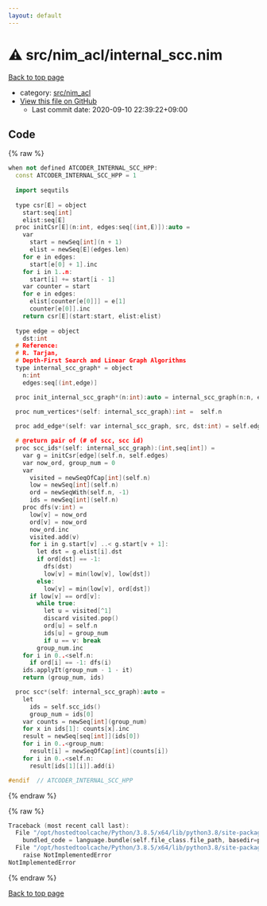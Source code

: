 ```yaml
---
layout: default
---
```


<!-- mathjax config similar to math.stackexchange -->
<script type="text/javascript" async
  src="https://cdnjs.cloudflare.com/ajax/libs/mathjax/2.7.5/MathJax.js?config=TeX-MML-AM_CHTML">
</script>
<script type="text/x-mathjax-config">
  MathJax.Hub.Config({
    TeX: { equationNumbers: { autoNumber: "AMS" }},
    tex2jax: {
      inlineMath: [ ['$','$'] ],
      processEscapes: true
    },
    "HTML-CSS": { matchFontHeight: false },
    displayAlign: "left",
    displayIndent: "2em"
  });
</script>

<script type="text/javascript" src="https://cdnjs.cloudflare.com/ajax/libs/jquery/3.4.1/jquery.min.js"></script>
<script src="https://cdn.jsdelivr.net/npm/jquery-balloon-js@1.1.2/jquery.balloon.min.js" integrity="sha256-ZEYs9VrgAeNuPvs15E39OsyOJaIkXEEt10fzxJ20+2I=" crossorigin="anonymous"></script>
<script type="text/javascript" src="../../../assets/js/copy-button.js"></script>
<link rel="stylesheet" href="../../../assets/css/copy-button.css" />


# :warning: src/nim_acl/internal_scc.nim

<a href="../../../index.html">Back to top page</a>

* category: <a href="../../../index.html#9445bba494c2e7790206eaaedbe1a4db">src/nim_acl</a>
* <a href="{{ site.github.repository_url }}/blob/master/src/nim_acl/internal_scc.nim">View this file on GitHub</a>
    - Last commit date: 2020-09-10 22:39:22+09:00




## Code

<a id="unbundled"></a>
{% raw %}
```cpp
when not defined ATCODER_INTERNAL_SCC_HPP:
  const ATCODER_INTERNAL_SCC_HPP = 1
  
  import sequtils
  
  type csr[E] = object
    start:seq[int]
    elist:seq[E]
  proc initCsr[E](n:int, edges:seq[(int,E)]):auto =
    var
      start = newSeq[int](n + 1)
      elist = newSeq[E](edges.len)
    for e in edges:
      start[e[0] + 1].inc
    for i in 1..n:
      start[i] += start[i - 1]
    var counter = start
    for e in edges:
      elist[counter[e[0]]] = e[1]
      counter[e[0]].inc
    return csr[E](start:start, elist:elist)
  
  type edge = object
    dst:int
  # Reference:
  # R. Tarjan,
  # Depth-First Search and Linear Graph Algorithms
  type internal_scc_graph* = object
    n:int
    edges:seq[(int,edge)]

  proc init_internal_scc_graph*(n:int):auto = internal_scc_graph(n:n, edges:newSeq[(int,edge)]())
  
  proc num_vertices*(self: internal_scc_graph):int =  self.n

  proc add_edge*(self: var internal_scc_graph, src, dst:int) = self.edges.add((src, edge(dst:dst)))

  # @return pair of (# of scc, scc id)
  proc scc_ids*(self: internal_scc_graph):(int,seq[int]) =
    var g = initCsr[edge](self.n, self.edges)
    var now_ord, group_num = 0
    var
      visited = newSeqOfCap[int](self.n)
      low = newSeq[int](self.n)
      ord = newSeqWith(self.n, -1)
      ids = newSeq[int](self.n)
    proc dfs(v:int) =
      low[v] = now_ord
      ord[v] = now_ord
      now_ord.inc
      visited.add(v)
      for i in g.start[v] ..< g.start[v + 1]:
        let dst = g.elist[i].dst
        if ord[dst] == -1:
          dfs(dst)
          low[v] = min(low[v], low[dst])
        else:
          low[v] = min(low[v], ord[dst])
      if low[v] == ord[v]:
        while true:
          let u = visited[^1]
          discard visited.pop()
          ord[u] = self.n
          ids[u] = group_num
          if u == v: break
        group_num.inc
    for i in 0..<self.n:
      if ord[i] == -1: dfs(i)
    ids.applyIt(group_num - 1 - it)
    return (group_num, ids)

  proc scc*(self: internal_scc_graph):auto =
    let
      ids = self.scc_ids()
      group_num = ids[0]
    var counts = newSeq[int](group_num)
    for x in ids[1]: counts[x].inc
    result = newSeq[seq[int]](ids[0])
    for i in 0..<group_num:
      result[i] = newSeqOfCap[int](counts[i])
    for i in 0..<self.n:
      result[ids[1][i]].add(i)

#endif  // ATCODER_INTERNAL_SCC_HPP

```
{% endraw %}

<a id="bundled"></a>
{% raw %}
```cpp
Traceback (most recent call last):
  File "/opt/hostedtoolcache/Python/3.8.5/x64/lib/python3.8/site-packages/onlinejudge_verify/docs.py", line 349, in write_contents
    bundled_code = language.bundle(self.file_class.file_path, basedir=pathlib.Path.cwd())
  File "/opt/hostedtoolcache/Python/3.8.5/x64/lib/python3.8/site-packages/onlinejudge_verify/languages/nim.py", line 86, in bundle
    raise NotImplementedError
NotImplementedError

```
{% endraw %}

<a href="../../../index.html">Back to top page</a>

